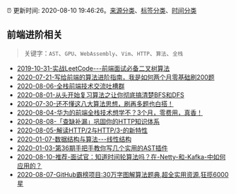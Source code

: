:alarm_clock: 更新时间: 2020-08-10 19:46:26。[来源分类](../README.md)、[标签分类](../TAGS.md)、[时间分类](../TIMELINE.md)

## 前端进阶相关


> 关键字：`AST`、`GPU`、`WebAssembly`、`Vim`、`HTTP`、`算法`、`全栈`



- [2019-10-31-实战LeetCode---前端面试必备二叉树算法](https://www.ershicimi.com/p/f3413b58491ac20f4c17a09b8a0af5e1) 
- [2020-07-21-写给前端的算法进阶指南，我是如何两个月零基础刷200题](https://www.ershicimi.com/p/fec885f94bafb0c093efefe73a66a093) 
- [2020-08-06-全栈前端技术交流吐槽群](https://www.ershicimi.com/p/f89e19da2db17253b587f99dd929c68b) 
- [2020-08-01-从头开始复习算法之让你彻底搞清楚BFS和DFS](https://www.ershicimi.com/p/e413a9f238897d02fadf0d40160a09a7) 
- [2020-07-30-还不懂这八大算法思想，刷再多题也白搭！](https://www.ershicimi.com/p/b9ff8c7923734da93b115115fcc928ef) 
- [2020-08-04-华为的前端全栈技术想学不？3个月，零费用，真香！](https://www.ershicimi.com/p/0e99c5a357f834a27adc4a78217ec1bb) 
- [2020-08-08-「查缺补漏」巩固你的HTTP知识体系](https://www.ershicimi.com/p/2c8fabfc84cbfe1048f6390ac2e400aa) 
- [2020-08-05-解读HTTP/2与HTTP/3-的新特性](https://www.ershicimi.com/p/1c4945de34d494a06711fe4925025195) 
- [2020-01-07-数据结构与算法---线性结构](https://www.ershicimi.com/p/800f919ba2a631b8ec88e1f5f14b90d4) 
- [2020-01-03-第36期手把手教你写几个实用的AST插件](https://www.ershicimi.com/p/7d73d242ed593720c83421f0981008cf) 
- [2020-08-10-推荐-面试官：知道时间轮算法吗？在-Netty-和-Kafka-中如何应用的？](https://toutiao.io/k/x0uwux4) 
- [2020-08-07-GitHub霸榜项目:30万字图解算法题典,超全实用资源,狂揽6000星](https://sec.thief.one/article_content?a_id=a1fcc4ac275ff8c3563744a1aaa4850e) 